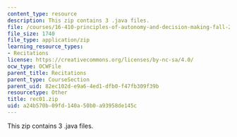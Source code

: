 ```yaml
---
content_type: resource
description: This zip contains 3 .java files.
file: /courses/16-410-principles-of-autonomy-and-decision-making-fall-2010/a24b570b09fd140a50b0a93958de145c_rec01.zip
file_size: 1740
file_type: application/zip
learning_resource_types:
- Recitations
license: https://creativecommons.org/licenses/by-nc-sa/4.0/
ocw_type: OCWFile
parent_title: Recitations
parent_type: CourseSection
parent_uid: 82ec102d-e9a6-4ed1-dfb0-f47fb309f39b
resourcetype: Other
title: rec01.zip
uid: a24b570b-09fd-140a-50b0-a93958de145c
---
```

This zip contains 3 .java files.